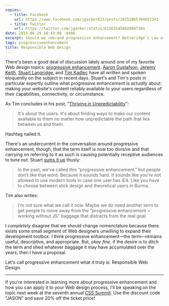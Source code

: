 ```yaml
---
copies:
  - title: Facebook
    url: https://www.facebook.com/jgarber623/posts/10152865704857343
  - title: Twitter
    url: https://twitter.com/jgarber/status/615655458028847104
date: 2015-06-29 18:43:00 -0400
excerpt: Should we rebrand progressive enhancement? Betteridge’s Law of Headlines would suggest not.
tags: progressiveenhancement
title: Responsible Web Design
---
```


There's been a good deal of discussion lately around one of my favorite Web design topics: [progressive enhancement](https://en.wikipedia.org/wiki/Progressive_enhancement). [Aaron Gustafson](http://www.aaron-gustafson.com/notebook/where-do-we-go-from-here/), [Jeremy Keith](https://adactio.com/journal/9186), [Stuart Langridge](http://www.kryogenix.org/days/2015/06/28/availability/), and [Tim Kadlec](http://timkadlec.com/2015/06/thriving-in-unpredictability/) have all written and spoken eloquently on the subject in recent days. Stuart's and Tim's posts in particular expertly outline what progressive enhancement is _actually_ about: making your website's content reliably available to your users regardless of their capabilities, connectivity, or circumstance.

As Tim concludes in his post, "[Thriving in Unpredictability](http://timkadlec.com/2015/06/thriving-in-unpredictability/)":

> It's about the users. It's about finding ways to make our content available to them no matter how unpredictable the path that lies between us and them.

Hashtag nailed it.

There's an undercurrent in the conversation around progressive enhancement, though, that the term itself is now too divisive and that carrying on referring to it as such is causing potentially receptive audiences to tune out. Stuart [sums it up](http://www.kryogenix.org/days/2015/06/28/availability/) thusly:

> In the past, we've called this "progressive enhancement," but people don't like that word. Because it sounds hard. It sounds like you're not allowed to use modern tools in case one user has IE4. Like you have to choose between slick design and theoretical users in Burma.

Tim also writes:

> I'm not sure what we call it now. Maybe we do need another term to get people to move away from the "progressive enhancement = working without JS" baggage that distracts from the real goal.

I _completely_ disagree that we should change nomenclature because there exists some small segment of Web designers unwilling to expand their development toolbox. I think progressive enhancement—the term—remains useful, descriptive, and appropriate. But, _okay fine_, if the desire is to ditch the term and shed whatever baggage it may have accumulated over the years, then I have a proposal.

Let's call progressive enhancement what it truly is: Responsible Web Design.

---

If you're interested in learning more about progressive enhancement and how you can apply it to your Web design process, I'll be speaking on the topic next week at the seventh annual [CSS Summit](http://csssummit.com/). Use the discount code "JASON" and save 20% off the ticket price!